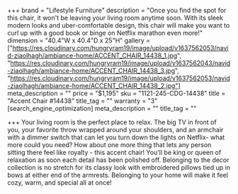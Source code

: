 +++
brand = "Lifestyle Furniture"
description = "Once you find the spot for this chair, it won't be leaving your living room anytime soon. With its sleek modern looks and uber-comfortable design, this chair will make you want to curl up with a good book or binge on Netflix marathon even more!"
dimension = "40.4\"W x 40.4\"D x 25\"H"
gallery = ["https://res.cloudinary.com/hungryram19/image/upload/v1637562053/navid-ziaolhagh/ambiance-home/ACCENT_CHAIR_14438_1.jpg", "https://res.cloudinary.com/hungryram19/image/upload/v1637562043/navid-ziaolhagh/ambiance-home/ACCENT_CHAIR_14438_3.jpg", "https://res.cloudinary.com/hungryram19/image/upload/v1637562053/navid-ziaolhagh/ambiance-home/ACCENT_CHAIR_14438_2.jpg"]
meta_description = ""
price = "$1,195"
sku = "1121-245-CDG-14438"
title = "Accent Chair #14438"
title_tag = ""
warranty = "3"
[search_engine_optimization]
meta_description = ""
title_tag = ""

+++
Your living room is the perfect place to relax. The big TV in front of you, your favorite throw wrapped around your shoulders, and an armchair with a dimmer switch that can let you turn down the lights on Netflix- what more could you need? How about one more thing that lets any person sitting there feel like royalty - this accent chair! You'll be king or queen of relaxation as soon each detail has been polished off. Belonging to the decor collection is no stretch for its classy look with embroidered pillows tied up in bows at either end of the armrests. Belonging to your home will make it feel cozy, warm, and special all at once!